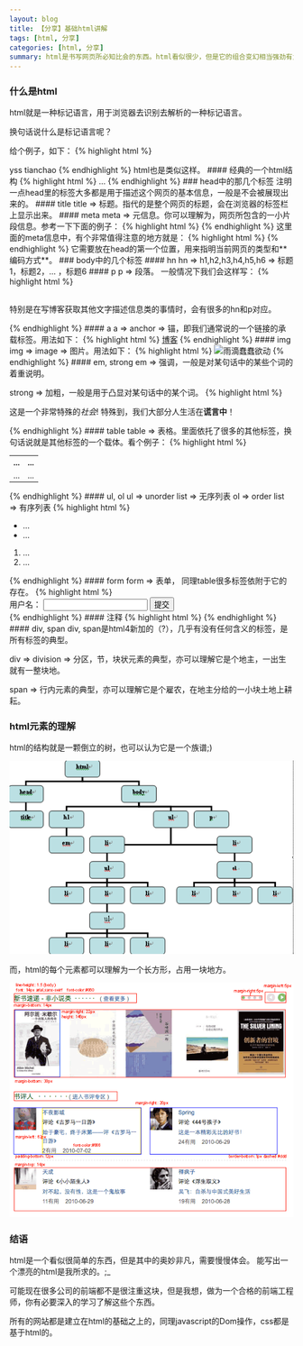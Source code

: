```yaml
---
layout: blog
title: 【分享】基础html讲解
tags: [html, 分享]
categories: [html, 分享]
summary: html是书写网页所必知比会的东西。html看似很少，但是它的组合变幻相当强劲有力。请听我分解
---
```

### 什么是html
html就是一种标记语言，用于浏览器去识别去解析的一种标记语言。

换句话说什么是标记语言呢？

给个例子，如下：
{% highlight html %}
<!-- 简单的展示作者信息的写法 -->
<author>
    <name>yss</name>
    <country>tianchao</country>
</author>
{% endhighlight %}
html也是类似这样。
#### 经典的一个html结构
{% highlight html %}
<!DOCTYPE html>
<html>
    <head>
        <title>xxxooo</title>
    </head>
    <body>
        ...
    </body>
</html>
{% endhighlight %}
### head中的那几个标签
注明一点head里的标签大多都是用于描述这个网页的基本信息，一般是不会被展现出来的。
#### title
title => 标题。指代的是整个网页的标题，会在浏览器的标签栏上显示出来。
#### meta
meta => 元信息。你可以理解为，网页所包含的一小片段信息。参考一下下面的例子：
{% highlight html %}
<meta name="description" content="严松的个人博客之所看所想所感">
<meta name="keywords" content="yss, web前端，前端，技术，Jekyll，分享，经验，积累，个人博客">
<meta name="author" content="yansong">
{% endhighlight %}
这里面的meta信息中，有个非常值得注意的地方就是：
{% highlight html %}
<head>
    <meta http-equiv="Content-Type" content="text/html; charset=UTF-8">
    <title></title>
    <meta ... />
</head>
{% endhighlight %}
它需要放在head的第一个位置，用来指明当前网页的类型和**编码方式**。
### body中的几个标签
#### hn
hn => h1,h2,h3,h4,h5,h6 => 标题1，标题2，... ，标题6
#### p
p => 段落。
一般情况下我们会这样写：
{% highlight html %}
<h2></h2>
<p>特别是在写博客获取其他文字描述信息类的事情时，会有很多的hn和p对应。</p>
{% endhighlight %}
#### a
a => anchor => 锚，即我们通常说的一个链接的承载标签。用法如下：
{% highlight html %}
<a href="http://yansong.me/blog.html" target="_blank">博客</a>
{% endhighlight %}
#### img
img => image => 图片。用法如下：
{% highlight html %}
<img src="http://yansong.me/static/img/raindrops.jpg" alt="雨滴蠢蠢欲动" />
{% endhighlight %}
#### em, strong
em => 强调，一般是对某句话中的某些个词的着重说明。

strong => 加粗，一般是用于凸显对某句话中的某个词。
{% highlight html %}
<p>
这是一个非常特殊的<em>社会</em>!
特殊到，我们大部分人生活在<strong>谎言中</strong>！
</p>
{% endhighlight %}
#### table
table => 表格。里面依托了很多的其他标签，换句话说就是其他标签的一个载体。看个例子：
{% highlight html %}
<table>
    <tr>
        <th>...</th>
        <th>...</th>
    </tr>
    <tr>
        <td>...</td>
        <td>...</td>
    </tr>
</table>
{% endhighlight %}
#### ul, ol
ul => unorder list => 无序列表
ol => order list => 有序列表
{% highlight html %}
<ul>
    <li>...</li>
    <li>...</li>
</ul>
<ol>
    <li>...</li>
    <li>...</li>
</ol>
{% endhighlight %}
#### form
form => 表单，
同理table很多标签依附于它的存在。
{% highlight html %}
<form action="/upload" method="get">
    <label for="user">用户名：</label>
    <input type="text" id="user" name="user" />
    <button type="submit">提交</button>
</form>
{% endhighlight %}
#### 注释
{% highlight html %}
<!-- 这是一个注释，如果在html里，我就不会被展示出来 -->
{% endhighlight %}
#### div, span
div, span是html4新加的（?），几乎有没有任何含义的标签，是所有标签的典型。

div => division => 分区，节，块状元素的典型，亦可以理解它是个地主，一出生就有一整块地。

span => 行内元素的典型，亦可以理解它是个雇农，在地主分给的一小块土地上耕耘。
### html元素的理解
html的结构就是一颗倒立的树，也可以认为它是一个族谱;)

![html结构](/static/img/html-struct.png)

而，html的每个元素都可以理解为一个长方形，占用一块地方。

![html元素](/static/img/html-element.png)
### 结语
html是一个看似很简单的东西，但是其中的奥妙非凡，需要慢慢体会。
能写出一个漂亮的html是我所求的。;_

可能现在很多公司的前端都不是很注重这块，但是我想，做为一个合格的前端工程师，你有必要深入的学习了解这些个东西。

所有的网站都是建立在html的基础之上的，同理javascript的Dom操作，css都是基于html的。
